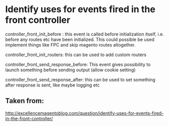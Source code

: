 #  Identify uses for events fired in the front controller

controller_front_init_before : this event is called before initialization itself, i.e. before any routes etc have been initialized. This could possible be used implement things like FPC and skip magento routes altogether.

controller_front_init_routers: this can be used to add custom routers

controller_front_send_response_before: This event gives possibility to launch something before sending output (allow cookie setting)

controller_front_send_response_after: this can be used to set something after response is sent, like maybe logging etc

## Taken from:
http://excellencemagentoblog.com/question/identify-uses-for-events-fired-in-the-front-controller/